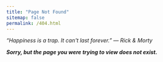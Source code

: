 ```yaml
---
title: "Page Not Found"
sitemap: false
permalink: /404.html
---
```


*“Happiness is a trap. It can't last forever.” ― Rick & Morty*

***Sorry, but the page you were trying to view does not exist.***

<br>
<br>
<br>
<br>
<br>
<br>
<br>
<br>
<br>
<br>
<br>
<br>
<br>
<br>
<br>
<br>
<br>
<br>
<br>
<br>
<br>
<br>
<br>
<br>
<br>
<br>
<br>
<br>
<br>
